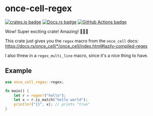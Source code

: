 # once-cell-regex

[![crates.io badge](https://img.shields.io/crates/v/once-cell-regex.svg)](https://crates.io/crates/once-cell-regex)
[![Docs.rs badge](https://docs.rs/once-cell-regex/badge.svg)](https://docs.rs/once-cell-regex)
[![GitHub Actions badge](https://github.com/francesca64/once-cell-regex/actions/workflows/ci.yml/badge.svg)](https://github.com/francesca64/once-cell-regex/actions)

Wow! Super exciting crate! Amazing! 💯💯💯

This crate just gives you the `regex` macro from the `once_cell` docs:
https://docs.rs/once_cell/*/once_cell/index.html#lazily-compiled-regex

I also threw in a `regex_multi_line` macro, since it's a nice thing to have.

## Example

```rust
use once_cell_regex::regex;

fn main() {
    let r = regex!("hello");
    let x = r.is_match("hello world");
    println!("{}", x); // prints "true"
}
```
